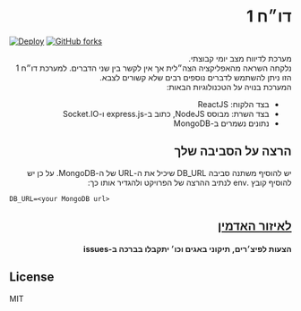 # <div dir="rtl">דו״ח 1</div>
[![Deploy](https://www.herokucdn.com/deploy/button.svg)](https://heroku.com/deploy?template=https://github.com/realKfiros/report1)
[![GitHub forks](https://img.shields.io/github/forks/realKfiros/report1?label=Fork%20me&style=for-the-badge)](https://github.com/realKfiros/report1)
<p dir="rtl">
  מערכת לדיווח מצב יומי קבוצתי.<br />
  נלקחה השראה מהאפליקציה הצה״לית אך אין לקשר בין שני הדברים. למערכת דו״ח 1 הזו ניתן להשתמש לדברים נוספים רבים שלא קשורים לצבא.<br />
  המערכת בנויה על הטכנולוגיות הבאות:<br />
  <ul dir="rtl">
    <li>בצד הלקוח: ReactJS</li>
    <li>בצד השרת: מבוסס NodeJS, כתוב ב-express.js ו-Socket.IO</li>
    <li>נתונים נשמרים ב-MongoDB</li>
  </ul>
</p>  

## <div dir="rtl">הרצה על הסביבה שלך</div>
<p dir="rtl">יש להוסיף משתנה סביבה DB_URL שיכיל את ה-URL של ה-MongoDB. על כן יש להוסיף קובץ .env לנתיב ההרצה של הפרויקט ולהגדיר אותו כך:</p>

```
DB_URL=<your MongoDB url>
```

## <div dir="rtl"><a href="https://github.com/realKfiros/report1-admin">לאיזור האדמין</a></div>

#### <div dir="rtl">הצעות לפיצ׳רים, תיקוני באגים וכו׳ יתקבלו בברכה ב-issues</div>

## License

MIT
